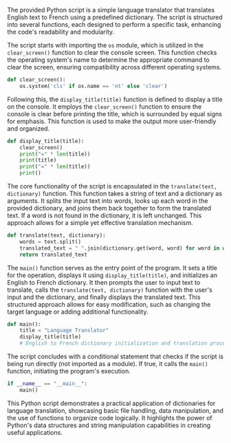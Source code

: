 The provided Python script is a simple language translator that translates English text to French using a predefined dictionary. The script is structured into several functions, each designed to perform a specific task, enhancing the code's readability and modularity.

The script starts with importing the `os` module, which is utilized in the `clear_screen()` function to clear the console screen. This function checks the operating system's name to determine the appropriate command to clear the screen, ensuring compatibility across different operating systems.

```python
def clear_screen():
    os.system('cls' if os.name == 'nt' else 'clear')
```

Following this, the `display_title(title)` function is defined to display a title on the console. It employs the `clear_screen()` function to ensure the console is clear before printing the title, which is surrounded by equal signs for emphasis. This function is used to make the output more user-friendly and organized.

```python
def display_title(title):
    clear_screen()
    print("=" * len(title))
    print(title)
    print("=" * len(title))
    print()
```

The core functionality of the script is encapsulated in the `translate(text, dictionary)` function. This function takes a string of text and a dictionary as arguments. It splits the input text into words, looks up each word in the provided dictionary, and joins them back together to form the translated text. If a word is not found in the dictionary, it is left unchanged. This approach allows for a simple yet effective translation mechanism.

```python
def translate(text, dictionary):
    words = text.split()
    translated_text = " ".join(dictionary.get(word, word) for word in words)
    return translated_text
```

The `main()` function serves as the entry point of the program. It sets a title for the operation, displays it using `display_title(title)`, and initializes an English to French dictionary. It then prompts the user to input text to translate, calls the `translate(text, dictionary)` function with the user's input and the dictionary, and finally displays the translated text. This structured approach allows for easy modification, such as changing the target language or adding additional functionality.

```python
def main():
    title = "Language Translator"
    display_title(title)
    # English to French dictionary initialization and translation process
```

The script concludes with a conditional statement that checks if the script is being run directly (not imported as a module). If true, it calls the `main()` function, initiating the program's execution.

```python
if __name__ == "__main__":
    main()
```

This Python script demonstrates a practical application of dictionaries for language translation, showcasing basic file handling, data manipulation, and the use of functions to organize code logically. It highlights the power of Python's data structures and string manipulation capabilities in creating useful applications.